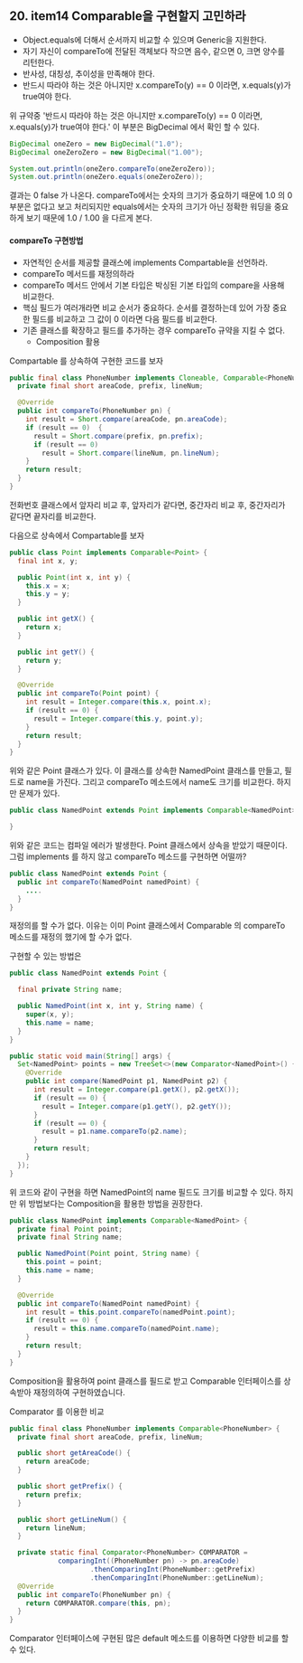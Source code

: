 ## 20. item14 Comparable을 구현할지 고민하라

- Object.equals에 더해서 순서까지 비교할 수 있으며 Generic을 지원한다.
- 자기 자신이 compareTo에 전달된 객체보다 작으면 음수, 같으면 0, 크면 양수를 리턴한다.
- 반사성, 대칭성, 추이성을 만족해야 한다.
- 반드시 따라야 하는 것은 아니지만 x.compareTo(y) == 0 이라면, x.equals(y)가 true여야 한다.

위 규약중 '반드시 따라야 하는 것은 아니지만 x.compareTo(y) == 0 이라면, x.equals(y)가 true여야 한다.' 이 부분은 BigDecimal 에서 확인 할 수 있다.
````java
BigDecimal oneZero = new BigDecimal("1.0");
BigDecimal oneZeroZero = new BigDecimal("1.00");

System.out.println(oneZero.compareTo(oneZeroZero));
System.out.println(oneZero.equals(oneZeroZero));
````
결과는
0
false
가 나온다.
compareTo에서는 숫자의 크기가 중요하기 때문에 1.0 의 0 부분은 없다고 보고 처리되지만
equals에서는 숫자의 크기가 아닌 정확한 워딩을 중요하게 보기 때문에 1.0 / 1.00 을 다르게 본다.

#### compareTo 구현방법
- 자연적인 순서를 제공할 클래스에 implements Compartable<T>을 선언하라.
- compareTo 메서드를 재정의하라
- compareTo 메서드 안에서 기본 타입은 박싱된 기본 타입의 compare을 사용해 비교한다.
- 핵심 필드가 여러개라면 비교 순서가 중요하다. 순서를 결정하는데 있어 가장 중요한 필드를 비교하고 그 값이 0 이라면 다음 필드를 비교한다.
- 기존 클래스를 확장하고 필드를 추가하는 경우 compareTo 규약을 지킬 수 없다.
  - Composition 활용

Compartable<T> 를 상속하여 구현한 코드를 보자
````java
public final class PhoneNumber implements Cloneable, Comparable<PhoneNumber> {
  private final short areaCode, prefix, lineNum;

  @Override
  public int compareTo(PhoneNumber pn) {
    int result = Short.compare(areaCode, pn.areaCode);
    if (result == 0)  {
      result = Short.compare(prefix, pn.prefix);
      if (result == 0)
        result = Short.compare(lineNum, pn.lineNum);
    }
    return result;
  }  
}
````

전화번호 클래스에서 앞자리 비교 후, 앞자리가 같다면, 중간자리 비교 후, 중간자리가 같다면 끝자리를 비교한다.

다음으로 상속에서 Compartable<T>를 보자
````java
public class Point implements Comparable<Point> {
  final int x, y;

  public Point(int x, int y) {
    this.x = x;
    this.y = y;
  }

  public int getX() {
    return x;
  }

  public int getY() {
    return y;
  }

  @Override
  public int compareTo(Point point) {
    int result = Integer.compare(this.x, point.x);
    if (result == 0) {
      result = Integer.compare(this.y, point.y);
    }
    return result;
  }
}
````

위와 같은 Point 클래스가 있다. 이 클래스를 상속한 NamedPoint 클래스를 만들고, 필드로 name을 가진다.
그리고 compareTo 메소드에서 name도 크기를 비교한다.
하지만 문제가 있다.
````java
public class NamedPoint extends Point implements Comparable<NamedPoint> {

}
````
위와 같은 코드는 컴파일 에러가 발생한다.
Point 클래스에서 상속을 받았기 때문이다.
그럼 implements 를 하지 않고 compareTo 메소드를 구현하면 어떨까?
````java
public class NamedPoint extends Point {
  public int compareTo(NamedPoint namedPoint) {
    ....
  }
}
````
재정의를 할 수가 없다.
이유는 이미 Point 클래스에서 Comparable<Point> 의 compareTo 메소드를 재정의 했기에 할 수가 없다.

구현할 수 있는 방법은
````java
public class NamedPoint extends Point {

  final private String name;

  public NamedPoint(int x, int y, String name) {
    super(x, y);
    this.name = name;
  }
}

public static void main(String[] args) {
  Set<NamedPoint> points = new TreeSet<>(new Comparator<NamedPoint>() {
    @Override
    public int compare(NamedPoint p1, NamedPoint p2) {
      int result = Integer.compare(p1.getX(), p2.getX());
      if (result == 0) {
        result = Integer.compare(p1.getY(), p2.getY());
      }
      if (result == 0) {
        result = p1.name.compareTo(p2.name);
      }
      return result;
    }
  });
} 
````

위 코드와 같이 구현을 하면 NamedPoint의 name 필드도 크기를 비교할 수 있다.
하지만 위 방법보다는 Composition을 활용한 방법을 권장한다.
````java
public class NamedPoint implements Comparable<NamedPoint> {
  private final Point point;
  private final String name;

  public NamedPoint(Point point, String name) {
    this.point = point;
    this.name = name;
  }

  @Override
  public int compareTo(NamedPoint namedPoint) {
    int result = this.point.compareTo(namedPoint.point);
    if (result == 0) {
      result = this.name.compareTo(namedPoint.name);
    }
    return result;
  }
}
````
Composition을 활용하여 point 클래스를 필드로 받고 Comparable 인터페이스를 상속받아 재정의하여 구현하였습니다.

Comparator 를 이용한 비교
````java
public final class PhoneNumber implements Comparable<PhoneNumber> {
  private final short areaCode, prefix, lineNum;

  public short getAreaCode() {
    return areaCode;
  }

  public short getPrefix() {
    return prefix;
  }

  public short getLineNum() {
    return lineNum;
  }

  private static final Comparator<PhoneNumber> COMPARATOR =
            comparingInt((PhoneNumber pn) -> pn.areaCode)
                    .thenComparingInt(PhoneNumber::getPrefix)
                    .thenComparingInt(PhoneNumber::getLineNum);
  @Override
  public int compareTo(PhoneNumber pn) {
    return COMPARATOR.compare(this, pn);
  }
}
````

Comparator 인터페이스에 구현된 많은 default 메소드를 이용하면 다양한 비교를 할 수 있다.
